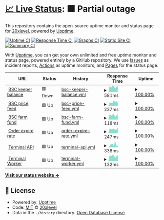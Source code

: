 # [📈 Live Status](https://20xlevel.github.io/upptime): <!--live status--> **🟧 Partial outage**

This repository contains the open-source uptime monitor and status page for [20xlevel](https://20xlevel.github.io/upptime), powered by [Upptime](https://github.com/upptime/upptime).

[![Uptime CI](https://github.com/20xlevel/upptime/workflows/Uptime%20CI/badge.svg)](https://github.com/20xlevel/upptime/actions?query=workflow%3A%22Uptime+CI%22)
[![Response Time CI](https://github.com/20xlevel/upptime/workflows/Response%20Time%20CI/badge.svg)](https://github.com/20xlevel/upptime/actions?query=workflow%3A%22Response+Time+CI%22)
[![Graphs CI](https://github.com/20xlevel/upptime/workflows/Graphs%20CI/badge.svg)](https://github.com/20xlevel/upptime/actions?query=workflow%3A%22Graphs+CI%22)
[![Static Site CI](https://github.com/20xlevel/upptime/workflows/Static%20Site%20CI/badge.svg)](https://github.com/20xlevel/upptime/actions?query=workflow%3A%22Static+Site+CI%22)
[![Summary CI](https://github.com/20xlevel/upptime/workflows/Summary%20CI/badge.svg)](https://github.com/20xlevel/upptime/actions?query=workflow%3A%22Summary+CI%22)

With [Upptime](https://upptime.js.org), you can get your own unlimited and free uptime monitor and status page, powered entirely by a GitHub repository. We use [Issues](https://github.com/20xlevel/upptime/issues) as incident reports, [Actions](https://github.com/20xlevel/upptime/actions) as uptime monitors, and [Pages](https://20xlevel.github.io/upptime) for the status page.

<!--start: status pages-->
<!-- This summary is generated by Upptime (https://github.com/upptime/upptime) -->
<!-- Do not edit this manually, your changes will be overwritten -->
<!-- prettier-ignore -->
| URL | Status | History | Response Time | Uptime |
| --- | ------ | ------- | ------------- | ------ |
| <img alt="" src="https://icons.duckduckgo.com/ip3/keeper-mainnet.herokuapp.com.ico" height="13"> [BSC keeper balance](https://keeper-mainnet.herokuapp.com/health/executor) | 🟥 Down | [bsc-keeper-balance.yml](https://github.com/20xlevel/upptime/commits/HEAD/history/bsc-keeper-balance.yml) | <details><summary><img alt="Response time graph" src="./graphs/bsc-keeper-balance/response-time-week.png" height="20"> 581ms</summary><br><a href="https://20xlevel.github.io/upptime/history/bsc-keeper-balance"><img alt="Response time 569" src="https://img.shields.io/endpoint?url=https%3A%2F%2Fraw.githubusercontent.com%2F20xlevel%2Fupptime%2FHEAD%2Fapi%2Fbsc-keeper-balance%2Fresponse-time.json"></a><br><a href="https://20xlevel.github.io/upptime/history/bsc-keeper-balance"><img alt="24-hour response time 626" src="https://img.shields.io/endpoint?url=https%3A%2F%2Fraw.githubusercontent.com%2F20xlevel%2Fupptime%2FHEAD%2Fapi%2Fbsc-keeper-balance%2Fresponse-time-day.json"></a><br><a href="https://20xlevel.github.io/upptime/history/bsc-keeper-balance"><img alt="7-day response time 581" src="https://img.shields.io/endpoint?url=https%3A%2F%2Fraw.githubusercontent.com%2F20xlevel%2Fupptime%2FHEAD%2Fapi%2Fbsc-keeper-balance%2Fresponse-time-week.json"></a><br><a href="https://20xlevel.github.io/upptime/history/bsc-keeper-balance"><img alt="30-day response time 641" src="https://img.shields.io/endpoint?url=https%3A%2F%2Fraw.githubusercontent.com%2F20xlevel%2Fupptime%2FHEAD%2Fapi%2Fbsc-keeper-balance%2Fresponse-time-month.json"></a><br><a href="https://20xlevel.github.io/upptime/history/bsc-keeper-balance"><img alt="1-year response time 569" src="https://img.shields.io/endpoint?url=https%3A%2F%2Fraw.githubusercontent.com%2F20xlevel%2Fupptime%2FHEAD%2Fapi%2Fbsc-keeper-balance%2Fresponse-time-year.json"></a></details> | <details><summary><a href="https://20xlevel.github.io/upptime/history/bsc-keeper-balance">100.00%</a></summary><a href="https://20xlevel.github.io/upptime/history/bsc-keeper-balance"><img alt="All-time uptime 98.55%" src="https://img.shields.io/endpoint?url=https%3A%2F%2Fraw.githubusercontent.com%2F20xlevel%2Fupptime%2FHEAD%2Fapi%2Fbsc-keeper-balance%2Fuptime.json"></a><br><a href="https://20xlevel.github.io/upptime/history/bsc-keeper-balance"><img alt="24-hour uptime 99.99%" src="https://img.shields.io/endpoint?url=https%3A%2F%2Fraw.githubusercontent.com%2F20xlevel%2Fupptime%2FHEAD%2Fapi%2Fbsc-keeper-balance%2Fuptime-day.json"></a><br><a href="https://20xlevel.github.io/upptime/history/bsc-keeper-balance"><img alt="7-day uptime 100.00%" src="https://img.shields.io/endpoint?url=https%3A%2F%2Fraw.githubusercontent.com%2F20xlevel%2Fupptime%2FHEAD%2Fapi%2Fbsc-keeper-balance%2Fuptime-week.json"></a><br><a href="https://20xlevel.github.io/upptime/history/bsc-keeper-balance"><img alt="30-day uptime 99.26%" src="https://img.shields.io/endpoint?url=https%3A%2F%2Fraw.githubusercontent.com%2F20xlevel%2Fupptime%2FHEAD%2Fapi%2Fbsc-keeper-balance%2Fuptime-month.json"></a><br><a href="https://20xlevel.github.io/upptime/history/bsc-keeper-balance"><img alt="1-year uptime 98.55%" src="https://img.shields.io/endpoint?url=https%3A%2F%2Fraw.githubusercontent.com%2F20xlevel%2Fupptime%2FHEAD%2Fapi%2Fbsc-keeper-balance%2Fuptime-year.json"></a></details>
| <img alt="" src="https://icons.duckduckgo.com/ip3/keeper-mainnet.herokuapp.com.ico" height="13"> [BSC price feed](https://keeper-mainnet.herokuapp.com/health/price-feed) | 🟩 Up | [bsc-price-feed.yml](https://github.com/20xlevel/upptime/commits/HEAD/history/bsc-price-feed.yml) | <details><summary><img alt="Response time graph" src="./graphs/bsc-price-feed/response-time-week.png" height="20"> 237ms</summary><br><a href="https://20xlevel.github.io/upptime/history/bsc-price-feed"><img alt="Response time 213" src="https://img.shields.io/endpoint?url=https%3A%2F%2Fraw.githubusercontent.com%2F20xlevel%2Fupptime%2FHEAD%2Fapi%2Fbsc-price-feed%2Fresponse-time.json"></a><br><a href="https://20xlevel.github.io/upptime/history/bsc-price-feed"><img alt="24-hour response time 196" src="https://img.shields.io/endpoint?url=https%3A%2F%2Fraw.githubusercontent.com%2F20xlevel%2Fupptime%2FHEAD%2Fapi%2Fbsc-price-feed%2Fresponse-time-day.json"></a><br><a href="https://20xlevel.github.io/upptime/history/bsc-price-feed"><img alt="7-day response time 237" src="https://img.shields.io/endpoint?url=https%3A%2F%2Fraw.githubusercontent.com%2F20xlevel%2Fupptime%2FHEAD%2Fapi%2Fbsc-price-feed%2Fresponse-time-week.json"></a><br><a href="https://20xlevel.github.io/upptime/history/bsc-price-feed"><img alt="30-day response time 232" src="https://img.shields.io/endpoint?url=https%3A%2F%2Fraw.githubusercontent.com%2F20xlevel%2Fupptime%2FHEAD%2Fapi%2Fbsc-price-feed%2Fresponse-time-month.json"></a><br><a href="https://20xlevel.github.io/upptime/history/bsc-price-feed"><img alt="1-year response time 213" src="https://img.shields.io/endpoint?url=https%3A%2F%2Fraw.githubusercontent.com%2F20xlevel%2Fupptime%2FHEAD%2Fapi%2Fbsc-price-feed%2Fresponse-time-year.json"></a></details> | <details><summary><a href="https://20xlevel.github.io/upptime/history/bsc-price-feed">100.00%</a></summary><a href="https://20xlevel.github.io/upptime/history/bsc-price-feed"><img alt="All-time uptime 99.38%" src="https://img.shields.io/endpoint?url=https%3A%2F%2Fraw.githubusercontent.com%2F20xlevel%2Fupptime%2FHEAD%2Fapi%2Fbsc-price-feed%2Fuptime.json"></a><br><a href="https://20xlevel.github.io/upptime/history/bsc-price-feed"><img alt="24-hour uptime 100.00%" src="https://img.shields.io/endpoint?url=https%3A%2F%2Fraw.githubusercontent.com%2F20xlevel%2Fupptime%2FHEAD%2Fapi%2Fbsc-price-feed%2Fuptime-day.json"></a><br><a href="https://20xlevel.github.io/upptime/history/bsc-price-feed"><img alt="7-day uptime 100.00%" src="https://img.shields.io/endpoint?url=https%3A%2F%2Fraw.githubusercontent.com%2F20xlevel%2Fupptime%2FHEAD%2Fapi%2Fbsc-price-feed%2Fuptime-week.json"></a><br><a href="https://20xlevel.github.io/upptime/history/bsc-price-feed"><img alt="30-day uptime 99.40%" src="https://img.shields.io/endpoint?url=https%3A%2F%2Fraw.githubusercontent.com%2F20xlevel%2Fupptime%2FHEAD%2Fapi%2Fbsc-price-feed%2Fuptime-month.json"></a><br><a href="https://20xlevel.github.io/upptime/history/bsc-price-feed"><img alt="1-year uptime 99.38%" src="https://img.shields.io/endpoint?url=https%3A%2F%2Fraw.githubusercontent.com%2F20xlevel%2Fupptime%2FHEAD%2Fapi%2Fbsc-price-feed%2Fuptime-year.json"></a></details>
| <img alt="" src="https://icons.duckduckgo.com/ip3/keeper-mainnet.herokuapp.com.ico" height="13"> [BSC farm fund](https://keeper-mainnet.herokuapp.com/health/level-master) | 🟩 Up | [bsc-farm-fund.yml](https://github.com/20xlevel/upptime/commits/HEAD/history/bsc-farm-fund.yml) | <details><summary><img alt="Response time graph" src="./graphs/bsc-farm-fund/response-time-week.png" height="20"> 118ms</summary><br><a href="https://20xlevel.github.io/upptime/history/bsc-farm-fund"><img alt="Response time 129" src="https://img.shields.io/endpoint?url=https%3A%2F%2Fraw.githubusercontent.com%2F20xlevel%2Fupptime%2FHEAD%2Fapi%2Fbsc-farm-fund%2Fresponse-time.json"></a><br><a href="https://20xlevel.github.io/upptime/history/bsc-farm-fund"><img alt="24-hour response time 139" src="https://img.shields.io/endpoint?url=https%3A%2F%2Fraw.githubusercontent.com%2F20xlevel%2Fupptime%2FHEAD%2Fapi%2Fbsc-farm-fund%2Fresponse-time-day.json"></a><br><a href="https://20xlevel.github.io/upptime/history/bsc-farm-fund"><img alt="7-day response time 118" src="https://img.shields.io/endpoint?url=https%3A%2F%2Fraw.githubusercontent.com%2F20xlevel%2Fupptime%2FHEAD%2Fapi%2Fbsc-farm-fund%2Fresponse-time-week.json"></a><br><a href="https://20xlevel.github.io/upptime/history/bsc-farm-fund"><img alt="30-day response time 124" src="https://img.shields.io/endpoint?url=https%3A%2F%2Fraw.githubusercontent.com%2F20xlevel%2Fupptime%2FHEAD%2Fapi%2Fbsc-farm-fund%2Fresponse-time-month.json"></a><br><a href="https://20xlevel.github.io/upptime/history/bsc-farm-fund"><img alt="1-year response time 129" src="https://img.shields.io/endpoint?url=https%3A%2F%2Fraw.githubusercontent.com%2F20xlevel%2Fupptime%2FHEAD%2Fapi%2Fbsc-farm-fund%2Fresponse-time-year.json"></a></details> | <details><summary><a href="https://20xlevel.github.io/upptime/history/bsc-farm-fund">100.00%</a></summary><a href="https://20xlevel.github.io/upptime/history/bsc-farm-fund"><img alt="All-time uptime 99.64%" src="https://img.shields.io/endpoint?url=https%3A%2F%2Fraw.githubusercontent.com%2F20xlevel%2Fupptime%2FHEAD%2Fapi%2Fbsc-farm-fund%2Fuptime.json"></a><br><a href="https://20xlevel.github.io/upptime/history/bsc-farm-fund"><img alt="24-hour uptime 100.00%" src="https://img.shields.io/endpoint?url=https%3A%2F%2Fraw.githubusercontent.com%2F20xlevel%2Fupptime%2FHEAD%2Fapi%2Fbsc-farm-fund%2Fuptime-day.json"></a><br><a href="https://20xlevel.github.io/upptime/history/bsc-farm-fund"><img alt="7-day uptime 100.00%" src="https://img.shields.io/endpoint?url=https%3A%2F%2Fraw.githubusercontent.com%2F20xlevel%2Fupptime%2FHEAD%2Fapi%2Fbsc-farm-fund%2Fuptime-week.json"></a><br><a href="https://20xlevel.github.io/upptime/history/bsc-farm-fund"><img alt="30-day uptime 99.42%" src="https://img.shields.io/endpoint?url=https%3A%2F%2Fraw.githubusercontent.com%2F20xlevel%2Fupptime%2FHEAD%2Fapi%2Fbsc-farm-fund%2Fuptime-month.json"></a><br><a href="https://20xlevel.github.io/upptime/history/bsc-farm-fund"><img alt="1-year uptime 99.64%" src="https://img.shields.io/endpoint?url=https%3A%2F%2Fraw.githubusercontent.com%2F20xlevel%2Fupptime%2FHEAD%2Fapi%2Fbsc-farm-fund%2Fuptime-year.json"></a></details>
| <img alt="" src="https://icons.duckduckgo.com/ip3/keeper-mainnet.herokuapp.com.ico" height="13"> [Order expire rate](https://keeper-mainnet.herokuapp.com/health/expire-rate) | 🟩 Up | [order-expire-rate.yml](https://github.com/20xlevel/upptime/commits/HEAD/history/order-expire-rate.yml) | <details><summary><img alt="Response time graph" src="./graphs/order-expire-rate/response-time-week.png" height="20"> 247ms</summary><br><a href="https://20xlevel.github.io/upptime/history/order-expire-rate"><img alt="Response time 277" src="https://img.shields.io/endpoint?url=https%3A%2F%2Fraw.githubusercontent.com%2F20xlevel%2Fupptime%2FHEAD%2Fapi%2Forder-expire-rate%2Fresponse-time.json"></a><br><a href="https://20xlevel.github.io/upptime/history/order-expire-rate"><img alt="24-hour response time 328" src="https://img.shields.io/endpoint?url=https%3A%2F%2Fraw.githubusercontent.com%2F20xlevel%2Fupptime%2FHEAD%2Fapi%2Forder-expire-rate%2Fresponse-time-day.json"></a><br><a href="https://20xlevel.github.io/upptime/history/order-expire-rate"><img alt="7-day response time 247" src="https://img.shields.io/endpoint?url=https%3A%2F%2Fraw.githubusercontent.com%2F20xlevel%2Fupptime%2FHEAD%2Fapi%2Forder-expire-rate%2Fresponse-time-week.json"></a><br><a href="https://20xlevel.github.io/upptime/history/order-expire-rate"><img alt="30-day response time 246" src="https://img.shields.io/endpoint?url=https%3A%2F%2Fraw.githubusercontent.com%2F20xlevel%2Fupptime%2FHEAD%2Fapi%2Forder-expire-rate%2Fresponse-time-month.json"></a><br><a href="https://20xlevel.github.io/upptime/history/order-expire-rate"><img alt="1-year response time 277" src="https://img.shields.io/endpoint?url=https%3A%2F%2Fraw.githubusercontent.com%2F20xlevel%2Fupptime%2FHEAD%2Fapi%2Forder-expire-rate%2Fresponse-time-year.json"></a></details> | <details><summary><a href="https://20xlevel.github.io/upptime/history/order-expire-rate">100.00%</a></summary><a href="https://20xlevel.github.io/upptime/history/order-expire-rate"><img alt="All-time uptime 98.94%" src="https://img.shields.io/endpoint?url=https%3A%2F%2Fraw.githubusercontent.com%2F20xlevel%2Fupptime%2FHEAD%2Fapi%2Forder-expire-rate%2Fuptime.json"></a><br><a href="https://20xlevel.github.io/upptime/history/order-expire-rate"><img alt="24-hour uptime 100.00%" src="https://img.shields.io/endpoint?url=https%3A%2F%2Fraw.githubusercontent.com%2F20xlevel%2Fupptime%2FHEAD%2Fapi%2Forder-expire-rate%2Fuptime-day.json"></a><br><a href="https://20xlevel.github.io/upptime/history/order-expire-rate"><img alt="7-day uptime 100.00%" src="https://img.shields.io/endpoint?url=https%3A%2F%2Fraw.githubusercontent.com%2F20xlevel%2Fupptime%2FHEAD%2Fapi%2Forder-expire-rate%2Fuptime-week.json"></a><br><a href="https://20xlevel.github.io/upptime/history/order-expire-rate"><img alt="30-day uptime 99.35%" src="https://img.shields.io/endpoint?url=https%3A%2F%2Fraw.githubusercontent.com%2F20xlevel%2Fupptime%2FHEAD%2Fapi%2Forder-expire-rate%2Fuptime-month.json"></a><br><a href="https://20xlevel.github.io/upptime/history/order-expire-rate"><img alt="1-year uptime 98.94%" src="https://img.shields.io/endpoint?url=https%3A%2F%2Fraw.githubusercontent.com%2F20xlevel%2Fupptime%2FHEAD%2Fapi%2Forder-expire-rate%2Fuptime-year.json"></a></details>
| <img alt="" src="https://icons.duckduckgo.com/ip3/terminal.level.finance.ico" height="13"> [Terminal API](https://terminal.level.finance/v4/health) | 🟩 Up | [terminal-api.yml](https://github.com/20xlevel/upptime/commits/HEAD/history/terminal-api.yml) | <details><summary><img alt="Response time graph" src="./graphs/terminal-api/response-time-week.png" height="20"> 338ms</summary><br><a href="https://20xlevel.github.io/upptime/history/terminal-api"><img alt="Response time 425" src="https://img.shields.io/endpoint?url=https%3A%2F%2Fraw.githubusercontent.com%2F20xlevel%2Fupptime%2FHEAD%2Fapi%2Fterminal-api%2Fresponse-time.json"></a><br><a href="https://20xlevel.github.io/upptime/history/terminal-api"><img alt="24-hour response time 189" src="https://img.shields.io/endpoint?url=https%3A%2F%2Fraw.githubusercontent.com%2F20xlevel%2Fupptime%2FHEAD%2Fapi%2Fterminal-api%2Fresponse-time-day.json"></a><br><a href="https://20xlevel.github.io/upptime/history/terminal-api"><img alt="7-day response time 338" src="https://img.shields.io/endpoint?url=https%3A%2F%2Fraw.githubusercontent.com%2F20xlevel%2Fupptime%2FHEAD%2Fapi%2Fterminal-api%2Fresponse-time-week.json"></a><br><a href="https://20xlevel.github.io/upptime/history/terminal-api"><img alt="30-day response time 406" src="https://img.shields.io/endpoint?url=https%3A%2F%2Fraw.githubusercontent.com%2F20xlevel%2Fupptime%2FHEAD%2Fapi%2Fterminal-api%2Fresponse-time-month.json"></a><br><a href="https://20xlevel.github.io/upptime/history/terminal-api"><img alt="1-year response time 425" src="https://img.shields.io/endpoint?url=https%3A%2F%2Fraw.githubusercontent.com%2F20xlevel%2Fupptime%2FHEAD%2Fapi%2Fterminal-api%2Fresponse-time-year.json"></a></details> | <details><summary><a href="https://20xlevel.github.io/upptime/history/terminal-api">100.00%</a></summary><a href="https://20xlevel.github.io/upptime/history/terminal-api"><img alt="All-time uptime 79.61%" src="https://img.shields.io/endpoint?url=https%3A%2F%2Fraw.githubusercontent.com%2F20xlevel%2Fupptime%2FHEAD%2Fapi%2Fterminal-api%2Fuptime.json"></a><br><a href="https://20xlevel.github.io/upptime/history/terminal-api"><img alt="24-hour uptime 100.00%" src="https://img.shields.io/endpoint?url=https%3A%2F%2Fraw.githubusercontent.com%2F20xlevel%2Fupptime%2FHEAD%2Fapi%2Fterminal-api%2Fuptime-day.json"></a><br><a href="https://20xlevel.github.io/upptime/history/terminal-api"><img alt="7-day uptime 100.00%" src="https://img.shields.io/endpoint?url=https%3A%2F%2Fraw.githubusercontent.com%2F20xlevel%2Fupptime%2FHEAD%2Fapi%2Fterminal-api%2Fuptime-week.json"></a><br><a href="https://20xlevel.github.io/upptime/history/terminal-api"><img alt="30-day uptime 100.00%" src="https://img.shields.io/endpoint?url=https%3A%2F%2Fraw.githubusercontent.com%2F20xlevel%2Fupptime%2FHEAD%2Fapi%2Fterminal-api%2Fuptime-month.json"></a><br><a href="https://20xlevel.github.io/upptime/history/terminal-api"><img alt="1-year uptime 79.61%" src="https://img.shields.io/endpoint?url=https%3A%2F%2Fraw.githubusercontent.com%2F20xlevel%2Fupptime%2FHEAD%2Fapi%2Fterminal-api%2Fuptime-year.json"></a></details>
| <img alt="" src="https://icons.duckduckgo.com/ip3/terminal.level.finance.ico" height="13"> [Terminal Worker](https://terminal.level.finance/v4/worker/health) | 🟩 Up | [terminal-worker.yml](https://github.com/20xlevel/upptime/commits/HEAD/history/terminal-worker.yml) | <details><summary><img alt="Response time graph" src="./graphs/terminal-worker/response-time-week.png" height="20"> 132ms</summary><br><a href="https://20xlevel.github.io/upptime/history/terminal-worker"><img alt="Response time 143" src="https://img.shields.io/endpoint?url=https%3A%2F%2Fraw.githubusercontent.com%2F20xlevel%2Fupptime%2FHEAD%2Fapi%2Fterminal-worker%2Fresponse-time.json"></a><br><a href="https://20xlevel.github.io/upptime/history/terminal-worker"><img alt="24-hour response time 152" src="https://img.shields.io/endpoint?url=https%3A%2F%2Fraw.githubusercontent.com%2F20xlevel%2Fupptime%2FHEAD%2Fapi%2Fterminal-worker%2Fresponse-time-day.json"></a><br><a href="https://20xlevel.github.io/upptime/history/terminal-worker"><img alt="7-day response time 132" src="https://img.shields.io/endpoint?url=https%3A%2F%2Fraw.githubusercontent.com%2F20xlevel%2Fupptime%2FHEAD%2Fapi%2Fterminal-worker%2Fresponse-time-week.json"></a><br><a href="https://20xlevel.github.io/upptime/history/terminal-worker"><img alt="30-day response time 136" src="https://img.shields.io/endpoint?url=https%3A%2F%2Fraw.githubusercontent.com%2F20xlevel%2Fupptime%2FHEAD%2Fapi%2Fterminal-worker%2Fresponse-time-month.json"></a><br><a href="https://20xlevel.github.io/upptime/history/terminal-worker"><img alt="1-year response time 143" src="https://img.shields.io/endpoint?url=https%3A%2F%2Fraw.githubusercontent.com%2F20xlevel%2Fupptime%2FHEAD%2Fapi%2Fterminal-worker%2Fresponse-time-year.json"></a></details> | <details><summary><a href="https://20xlevel.github.io/upptime/history/terminal-worker">100.00%</a></summary><a href="https://20xlevel.github.io/upptime/history/terminal-worker"><img alt="All-time uptime 79.60%" src="https://img.shields.io/endpoint?url=https%3A%2F%2Fraw.githubusercontent.com%2F20xlevel%2Fupptime%2FHEAD%2Fapi%2Fterminal-worker%2Fuptime.json"></a><br><a href="https://20xlevel.github.io/upptime/history/terminal-worker"><img alt="24-hour uptime 100.00%" src="https://img.shields.io/endpoint?url=https%3A%2F%2Fraw.githubusercontent.com%2F20xlevel%2Fupptime%2FHEAD%2Fapi%2Fterminal-worker%2Fuptime-day.json"></a><br><a href="https://20xlevel.github.io/upptime/history/terminal-worker"><img alt="7-day uptime 100.00%" src="https://img.shields.io/endpoint?url=https%3A%2F%2Fraw.githubusercontent.com%2F20xlevel%2Fupptime%2FHEAD%2Fapi%2Fterminal-worker%2Fuptime-week.json"></a><br><a href="https://20xlevel.github.io/upptime/history/terminal-worker"><img alt="30-day uptime 100.00%" src="https://img.shields.io/endpoint?url=https%3A%2F%2Fraw.githubusercontent.com%2F20xlevel%2Fupptime%2FHEAD%2Fapi%2Fterminal-worker%2Fuptime-month.json"></a><br><a href="https://20xlevel.github.io/upptime/history/terminal-worker"><img alt="1-year uptime 79.60%" src="https://img.shields.io/endpoint?url=https%3A%2F%2Fraw.githubusercontent.com%2F20xlevel%2Fupptime%2FHEAD%2Fapi%2Fterminal-worker%2Fuptime-year.json"></a></details>

<!--end: status pages-->

[**Visit our status website →**](https://20xlevel.github.io/upptime)

## 📄 License

- Powered by: [Upptime](https://github.com/upptime/upptime)
- Code: [MIT](./LICENSE) © [20xlevel](https://20xlevel.github.io/upptime)
- Data in the `./history` directory: [Open Database License](https://opendatacommons.org/licenses/odbl/1-0/)
